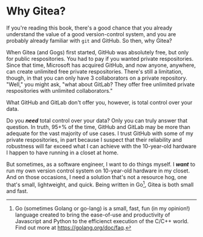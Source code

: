 # Why Gitea?

If you're reading this book, there's a good chance that you already understand the value of a good version-control system, and you are probably already familiar with `git` and GitHub. So then, why Gitea?

When Gitea (and Gogs) first started, GitHub was absolutely free, but only for public respositories. You had to pay if you wanted private respositories. Since that time, Microsoft has acquired GitHub, and now anyone, anywhere, can create unlimited free private respositories. There's still a limitation, though, in that you can only have 3 collaborators on a private repository. "Well," you might ask, "what about GitLab? They offer free unlimited private respositories with unlimited collaborators."

What GitHub and GitLab don't offer you, however, is total control over your data.

Do you **_need_** total control over your data? Only you can truly answer that question. In truth, 95+% of the time, GitHub and GitLab may be more than adequate for the vast majority of use cases. I trust GitHub with some of my private respositories, in part because I suspect that their reliability and robustness will far exceed what I can achieve with the 10-year-old hardware I happen to have running in a closet at home.

But sometimes, as a software engineer, I want to do things myself. I **_want_** to run my own version control system on 10-year-old hardware in my closet. And on those occasions, I need a solution that's not a resource hog, one that's small, lightweight, and quick. Being written in Go[^go], Gitea is both small and fast.

[^go]: Go (sometimes Golang or go-lang) is a small, fast, fun (in my opinion!) language created to bring the ease-of-use and productivity of Javascript and Python to the efficienct execution of the C/C++ world. Find out more at <https://golang.org/doc/faq>.
